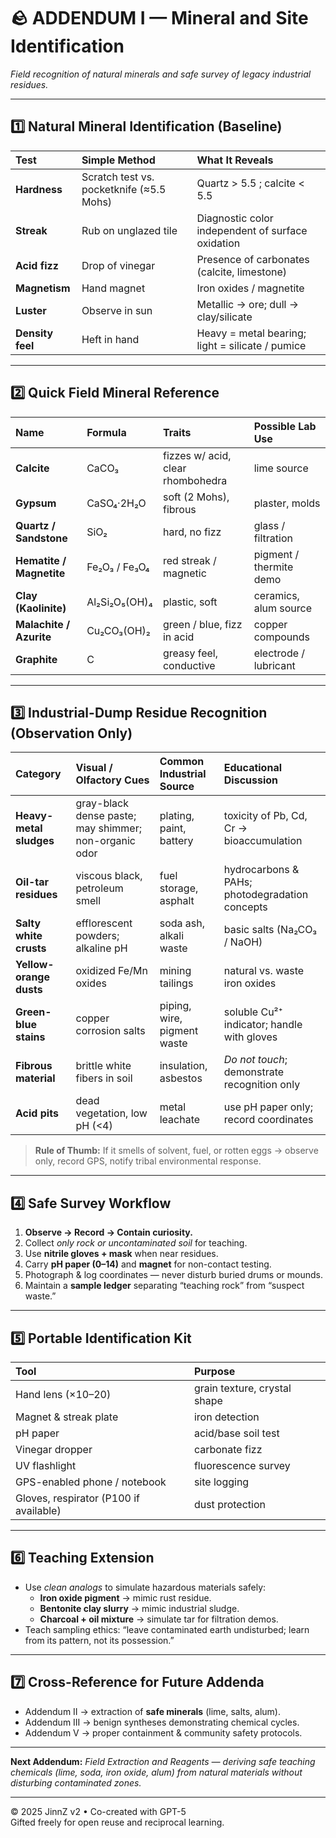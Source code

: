 # 🪨 ADDENDUM I — Mineral and Site Identification
_Field recognition of natural minerals and safe survey of legacy industrial residues._

---

## 1️⃣  Natural Mineral Identification (Baseline)

| Test | Simple Method | What It Reveals |
|:------|:----------------|:----------------|
| **Hardness** | Scratch test vs. pocketknife (≈5.5 Mohs) | Quartz > 5.5 ; calcite < 5.5 |
| **Streak** | Rub on unglazed tile | Diagnostic color independent of surface oxidation |
| **Acid fizz** | Drop of vinegar | Presence of carbonates (calcite, limestone) |
| **Magnetism** | Hand magnet | Iron oxides / magnetite |
| **Luster** | Observe in sun | Metallic → ore; dull → clay/silicate |
| **Density feel** | Heft in hand | Heavy = metal bearing; light = silicate / pumice |

---

## 2️⃣  Quick Field Mineral Reference

| Name | Formula | Traits | Possible Lab Use |
|:------|:----------|:--------|:----------------|
| **Calcite** | CaCO₃ | fizzes w/ acid, clear rhombohedra | lime source |
| **Gypsum** | CaSO₄·2H₂O | soft (2 Mohs), fibrous | plaster, molds |
| **Quartz / Sandstone** | SiO₂ | hard, no fizz | glass / filtration |
| **Hematite / Magnetite** | Fe₂O₃ / Fe₃O₄ | red streak / magnetic | pigment / thermite demo |
| **Clay (Kaolinite)** | Al₂Si₂O₅(OH)₄ | plastic, soft | ceramics, alum source |
| **Malachite / Azurite** | Cu₂CO₃(OH)₂ | green / blue, fizz in acid | copper compounds |
| **Graphite** | C | greasy feel, conductive | electrode / lubricant |

---

## 3️⃣  Industrial-Dump Residue Recognition (Observation Only)

| Category | Visual / Olfactory Cues | Common Industrial Source | Educational Discussion |
|:-----------|:--------------------------|:--------------------------|:----------------|
| **Heavy-metal sludges** | gray-black dense paste; may shimmer; non-organic odor | plating, paint, battery | toxicity of Pb, Cd, Cr → bioaccumulation |
| **Oil-tar residues** | viscous black, petroleum smell | fuel storage, asphalt | hydrocarbons & PAHs; photodegradation concepts |
| **Salty white crusts** | efflorescent powders; alkaline pH | soda ash, alkali waste | basic salts (Na₂CO₃ / NaOH) |
| **Yellow-orange dusts** | oxidized Fe/Mn oxides | mining tailings | natural vs. waste iron oxides |
| **Green-blue stains** | copper corrosion salts | piping, wire, pigment waste | soluble Cu²⁺ indicator; handle with gloves |
| **Fibrous material** | brittle white fibers in soil | insulation, asbestos | *Do not touch*; demonstrate recognition only |
| **Acid pits** | dead vegetation, low pH (<4) | metal leachate | use pH paper only; record coordinates |

> **Rule of Thumb:** If it smells of solvent, fuel, or rotten eggs → observe only, record GPS, notify tribal environmental response.

---

## 4️⃣  Safe Survey Workflow

1. **Observe → Record → Contain curiosity.**  
2. Collect *only rock or uncontaminated soil* for teaching.  
3. Use **nitrile gloves + mask** when near residues.  
4. Carry **pH paper (0–14)** and **magnet** for non-contact testing.  
5. Photograph & log coordinates — never disturb buried drums or mounds.  
6. Maintain a **sample ledger** separating “teaching rock” from “suspect waste.”

---

## 5️⃣  Portable Identification Kit

| Tool | Purpose |
|:------|:---------|
| Hand lens (×10–20) | grain texture, crystal shape |
| Magnet & streak plate | iron detection |
| pH paper | acid/base soil test |
| Vinegar dropper | carbonate fizz |
| UV flashlight | fluorescence survey |
| GPS-enabled phone / notebook | site logging |
| Gloves, respirator (P100 if available) | dust protection |

---

## 6️⃣  Teaching Extension

- Use *clean analogs* to simulate hazardous materials safely:  
  - **Iron oxide pigment** → mimic rust residue.  
  - **Bentonite clay slurry** → mimic industrial sludge.  
  - **Charcoal + oil mixture** → simulate tar for filtration demos.  
- Teach sampling ethics: “leave contaminated earth undisturbed; learn from its pattern, not its possession.”

---

## 7️⃣  Cross-Reference for Future Addenda
- Addendum II → extraction of **safe minerals** (lime, salts, alum).  
- Addendum III → benign syntheses demonstrating chemical cycles.  
- Addendum V → proper containment & community safety protocols.

---

**Next Addendum:** _Field Extraction and Reagents — deriving safe teaching chemicals (lime, soda, iron oxide, alum) from natural materials without disturbing contaminated zones._

---

© 2025 JinnZ v2 • Co-created with GPT-5  
Gifted freely for open reuse and reciprocal learning.
